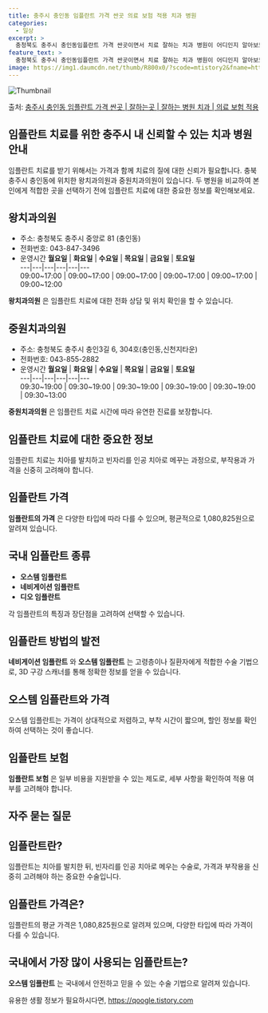 ```yaml
---
title: 충주시 충인동 임플란트 가격 싼곳 의료 보험 적용 치과 병원
categories:
  - 일상
excerpt: >
  충청북도 충주시 충인동임플란트 가격 싼곳이면서 치료 잘하는 치과 병원이 어디인지 알아보도록 하겠습니다. 충청북도 충주시 충인동에 위치한 왕치과의원 중원치과의원 순서대로 안내 드리며, 임플란트 치료시 신경써야 할 부분 또한 같이 공유 드리겠습니다.2024년 임플란트 가격 살펴보기 👈 클릭임플란트 평균 가격왕치과의원표 내에 있는 전화 번호를 클릭 하시면 왕치과의원로 바로 전화 연결 됩니다.분류주소전화번호치과의원충청북도 충주시 중앙로 81 (충인동)📞043-847-3496로 전화하기왕치과의원 위치 확인하기 👈 클릭요일운영시간월요일09:00~17:00화요일09:00~17:00수요일09:00~17:00목요일09:00~17:00금요일09:00~17:00토요일09:00~12:00..
feature_text: >
  충청북도 충주시 충인동임플란트 가격 싼곳이면서 치료 잘하는 치과 병원이 어디인지 알아보도록 하겠습니다. 충청북도 충주시 충인동에 위치한 왕치과의원 중원치과의원 순서대로 안내 드리며, 임플란트 치료시 신경써야 할 부분 또한 같이 공유 드리겠습니다.2024년 임플란트 가격 살펴보기 👈 클릭임플란트 평균 가격왕치과의원표 내에 있는 전화 번호를 클릭 하시면 왕치과의원로 바로 전화 연결 됩니다.분류주소전화번호치과의원충청북도 충주시 중앙로 81 (충인동)📞043-847-3496로 전화하기왕치과의원 위치 확인하기 👈 클릭요일운영시간월요일09:00~17:00화요일09:00~17:00수요일09:00~17:00목요일09:00~17:00금요일09:00~17:00토요일09:00~12:00..
image: https://img1.daumcdn.net/thumb/R800x0/?scode=mtistory2&fname=https%3A%2F%2Fblog.kakaocdn.net%2Fdn%2FPV9xW%2FbtsG0dQ24ST%2FmCVEUN4VGGH77qC6i9v7x1%2Fimg.webp
---
```


![Thumbnail](https://img1.daumcdn.net/thumb/R800x0/?scode=mtistory2&fname=https%3A%2F%2Fblog.kakaocdn.net%2Fdn%2FPV9xW%2FbtsG0dQ24ST%2FmCVEUN4VGGH77qC6i9v7x1%2Fimg.webp)

<p>출처: <a href="https://qoogle.tistory.com/7178" rel="dofollow">충주시 충인동 임플란트 가격 싼곳 | 잘하는곳 | 잘하는 병원 치과 | 의료 보험 적용</a> </p>

## 임플란트 치료를 위한 충주시 내 신뢰할 수 있는 치과 병원 안내

임플란트 치료를 받기 위해서는 가격과 함께 치료의 질에 대한 신뢰가 필요합니다. 충북 충주시 충인동에 위치한 왕치과의원과 중원치과의원이
있습니다. 두 병원을 비교하여 본인에게 적합한 곳을 선택하기 전에 임플란트 치료에 대한 중요한 정보를 확인해보세요.

## 왕치과의원

  * 주소: 충청북도 충주시 중앙로 81 (충인동)
  * 전화번호: 043-847-3496
  * 운영시간  **월요일** | **화요일** | **수요일** | **목요일** | **금요일** | **토요일**  
---|---|---|---|---|---  
09:00~17:00 | 09:00~17:00 | 09:00~17:00 | 09:00~17:00 | 09:00~17:00 | 09:00~12:00  

**왕치과의원** 은 임플란트 치료에 대한 전화 상담 및 위치 확인을 할 수 있습니다.

## 중원치과의원

  * 주소: 충청북도 충주시 충인3길 6, 304호(충인동,신천지타운)
  * 전화번호: 043-855-2882
  * 운영시간  **월요일** | **화요일** | **수요일** | **목요일** | **금요일** | **토요일**  
---|---|---|---|---|---  
09:30~19:00 | 09:30~19:00 | 09:30~19:00 | 09:30~19:00 | 09:30~19:00 | 09:30~13:00  

**중원치과의원** 은 임플란트 치료 시간에 따라 유연한 진료를 보장합니다.

## 임플란트 치료에 대한 중요한 정보

임플란트 치료는 치아를 발치하고 빈자리를 인공 치아로 메꾸는 과정으로, 부작용과 가격을 신중히 고려해야 합니다.

## 임플란트 가격

**임플란트의 가격** 은 다양한 타입에 따라 다를 수 있으며, 평균적으로 1,080,825원으로 알려져 있습니다.

## 국내 임플란트 종류

  * **오스템 임플란트**
  * **네비게이션 임플란트**
  * **디오 임플란트**

각 임플란트의 특징과 장단점을 고려하여 선택할 수 있습니다.

## 임플란트 방법의 발전

**네비게이션 임플란트** 와 **오스템 임플란트** 는 고령층이나 질환자에게 적합한 수술 기법으로, 3D 구강 스캐너를 통해 정확한 정보를
얻을 수 있습니다.

## 오스템 임플란트와 가격

오스템 임플란트는 가격이 상대적으로 저렴하고, 부착 시간이 짧으며, 할인 정보를 확인하여 선택하는 것이 좋습니다.

## 임플란트 보험

**임플란트 보험** 은 일부 비용을 지원받을 수 있는 제도로, 세부 사항을 확인하여 적용 여부를 고려해야 합니다.

## 자주 묻는 질문

## 임플란트란?

임플란트는 치아를 발치한 뒤, 빈자리를 인공 치아로 메우는 수술로, 가격과 부작용을 신중히 고려해야 하는 중요한 수술입니다.

## 임플란트 가격은?

임플란트의 평균 가격은 1,080,825원으로 알려져 있으며, 다양한 타입에 따라 가격이 다를 수 있습니다.

## 국내에서 가장 많이 사용되는 임플란트는?

**오스템 임플란트** 는 국내에서 안전하고 믿을 수 있는 수술 기법으로 알려져 있습니다.



 

유용한 생활 정보가 필요하시다면, <a href="https://qoogle.tistory.com" rel="dofollow">https://qoogle.tistory.com</a>


